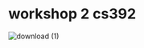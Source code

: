 # workshop 2 cs392
![download (1)](https://user-images.githubusercontent.com/92299910/146172271-66329e95-2fc5-4e1f-91a7-111e28af7877.jpg)
